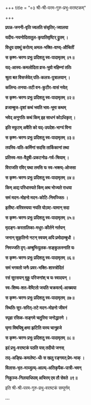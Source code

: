 +++
title = "०३ श्री-श्री-परम-गुरु-प्रभु-वराष्टकम्"

+++

**प्रपन्न-जननी-वृति ज्वलति संसृतिर्-ज्वालया**

**यदीय-नयनोदितातुल-कृपातिवृष्टिर् द्रुतम् ।**

**विधूय दवथुं करोत्य् अमल-भक्ति-वाप्य्-औचितीं**

**स कृष्ण-चरणः प्रभुः प्रदिशतु स्व-पादामृतम् ॥१॥**

**यद्-आस्य-कमलोदिता व्रज-भुवो महिम्नां ततिः**

**श्रुता बत विसर्जयेत् पति-कलत्र-पुत्रालयान् ।**

**कलिन्द-तनया-तटी वन-कुटीर-वासं नयेत्** 

**स कृष्ण-चरणः प्रभुः प्रदिशतु स्व-पादामृतम् ॥२॥**

**व्रजाम्बुज-दृशां कथं भवति भाव-भूमा कथम्**

**भवेद् अनुगतिः कथं किम् इह साधनं कोऽधिकृत् ।**

**इति स्फुटम् अवैति को यद्-उपदेश-भाग्यं विना** 

**स कृष्ण-चरणः प्रभुः प्रदिशतु स्व-पादामृतम् ॥३॥**

**तपस्वि-यति-कर्मिणां सदसि तार्किकानां तथा**

**प्रतिस्व-मत-वैदुषी-प्रकटनोढ-गर्व-श्रियाम् ।**

**विराजति रविर् यथा तमसि यः स्व-भक्त्य्-ओजसा** 

**स कृष्ण-चरणः प्रभुः प्रदिशतु स्व-पादामृतम् ॥४॥**

**किम् अद्य परिधास्यते किम् अथ भोज्यते राधया**

**समं मदन-मोहनो मदन-कोटि-निमज्जितः ।**

**इतीष्ट-वरिवस्यया नयति योऽष्ट-यामान् सदा** 

**स कृष्ण-चरणः प्रभुः प्रदिशतु स्व-पादामृतम् ॥५॥**

**मृदङ्ग-करतालिका-मधुर-कीर्तने नर्तयन्**

**जनान् सुकृतिनो नटन् स्वयम् अपि प्रमोदाम्बुधौ ।**

**निमज्जति दृग्-अम्बुभिःपुलक-सङ्कुलःस्नाति यः**

**स कृष्ण-चरणः प्रभुः प्रदिशतु स्व-पादामृतम् ॥६॥**

**समं भगवतो जनैः प्रवर-भक्ति-शास्त्रोदितं**

**रसं सुरसयन् मुहुः परिजनांश् च यः स्वादयन् ।**

**स्व-शिष्य-शत-वेष्टितो जयति चक्रवर्त्य्-आख्यया**

**स कृष्ण-चरणः प्रभुः प्रदिशतु स्व-पादामृतम् ॥७॥**

**स्थितिः सुर-सरित्-तटे मदन-मोहनो जीवनं**

**स्पृहा रसिक-सङ्गमे चतुरिमा जनोद्धारणे ।**

**घृणा विषयिषु क्षमा झटिति यस्य चानुव्रजे**

**स कृष्ण-चरणः प्रभुः प्रदिशतु स्व-पादामृतम् ॥८॥**

**इदं प्रभु-वराष्टकं पठति यस् तदीयो जनस्**

**तद्-अङ्घ्रि-कमलेष्ट-धीः स खलु रङ्गवत् प्रेम-भाक् ।**

**विलास-भृत-मञ्जुल्य्-आल्य्-अतिकृपैक-पात्री-भवन्**

**निकुञ्ज-निलयाधिपाव् अचिरम् एव तौ सेवते ॥९॥**

इति श्री-श्री-परम-गुरु-प्रभु-वराष्टकं सम्पूर्णम्

**…**
